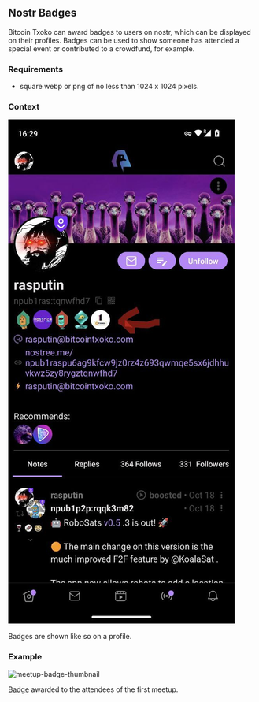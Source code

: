 ## Nostr Badges
Bitcoin Txoko can award badges to users on nostr, which can be displayed on their profiles. Badges can be used to show someone has attended a special event or contributed to a crowdfund, for example. 

### Requirements
- square webp or png of no less than 1024 x 1024 pixels.

### Context
![profile-badge](./images/profile-badges.jpeg)  

Badges are shown like so on a profile. 

### Example
![meetup-badge-thumbnail](https://badges.bitcointxoko.com/1st-meetup-badge-thumbnail.png)

[Badge](https://badges.page/b/naddr1qqgrzum594kk2et5w4cz6cnpv3nk2q3qtx0k0a7lw62vvqax6p3ku90tccgdka7ul4radews2wrdsg0m865sxpqqqp6njjqqffm) awarded to the attendees of the first meetup. 
